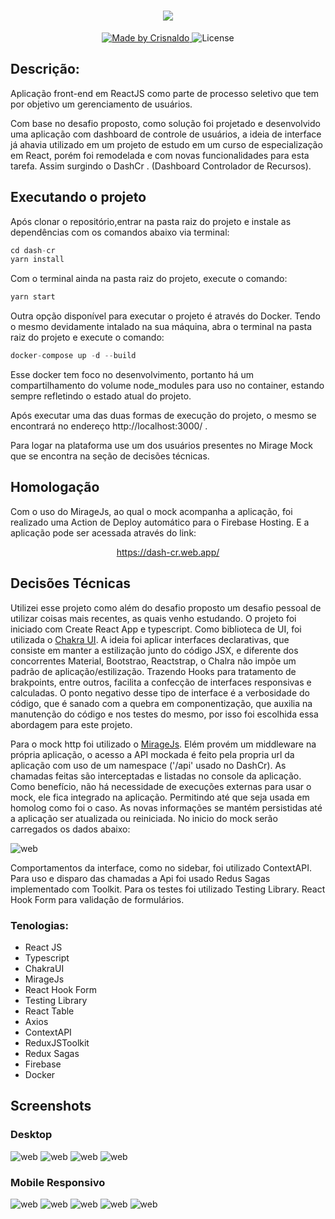 <h1 align="center">
    <img src="https://github.com/CrisnaldoSantos/cr-dash-softplan/blob/main/src/assets/readme/logo.PNG">
</h1>

<p align="center">
  <a href="https://www.crisnaldocarvalho.com.br">
    <img alt="Made by Crisnaldo" src="https://img.shields.io/badge/made%20by-Crisnaldo Carvalho-3182CE">
  </a>

  <img alt="License" src="https://img.shields.io/badge/license-MIT-3182CE">
</p>

## Descrição:

<p>
Aplicação front-end em ReactJS como parte de processo seletivo que tem por objetivo um gerenciamento de usuários.</p>
<p>
Com base no desafio proposto, como solução foi projetado e desenvolvido uma aplicação com dashboard de controle de usuários, a ideia de interface já ahavia utilizado em um projeto de estudo em um curso de especialização em React, porém foi remodelada e com novas funcionalidades para esta tarefa. Assim surgindo o DashCr . (Dashboard Controlador de Recursos).

## Executando o projeto

Após clonar o repositório,entrar na pasta raiz do projeto e instale as dependências com os comandos abaixo via terminal:

```js
cd dash-cr
yarn install
```

Com o terminal ainda na pasta raiz do projeto, execute o comando:

```js
yarn start
```

Outra opção disponível para executar o projeto é através do Docker. Tendo o mesmo devidamente intalado na sua máquina, abra o terminal na pasta raiz do projeto e execute o comando:

```js
docker-compose up -d --build
```

Esse docker tem foco no desenvolvimento, portanto há um compartilhamento do volume node_modules para uso no container, estando sempre refletindo o estado atual do projeto.

Após executar uma das duas formas de execução do projeto, o mesmo se encontrará no endereço http://localhost:3000/ .

Para logar na plataforma use um dos usuários presentes no Mirage Mock que se encontra na seção de decisões técnicas.

## Homologação

Com o uso do MirageJs, ao qual o mock acompanha a aplicação, foi realizado uma Action de Deploy automático para o Firebase Hosting. E a aplicação pode ser acessada através do link: <br/>

<p align="center">
<a href="https://dash-cr.web.app/" target="_blank">https://dash-cr.web.app/</a>
</p>

## Decisões Técnicas

Utilizei esse projeto como além do desafio proposto um desafio pessoal de utilizar coisas mais recentes, as quais venho estudando.
O projeto foi iniciado com Create React App e typescript.
Como biblioteca de UI, foi utilizada o <a href="https://chakra-ui.com/" target="_blank">Chakra UI</a>. A ideia foi aplicar interfaces declarativas, que consiste em manter a estilização junto do código JSX, e diferente dos concorrentes Material, Bootstrao, Reactstrap, o Chalra não impõe um padrão de aplicação/estilização. Trazendo Hooks para tratamento de brakpoints, entre outros, facilita a confecção de interfaces responsivas e calculadas. O ponto negativo desse tipo de interface é a verbosidade do código, que é sanado com a quebra em componentização, que auxilia na manutenção do código e nos testes do mesmo, por isso foi escolhida essa abordagem para este projeto.

Para o mock http foi utilizado o <a href="https://miragejs.com/" target="_blank">MirageJs</a>. Elém provém um middleware na própria aplicação, o acesso a API mockada é feito pela propria url da aplicação com uso de um namespace ('/api' usado no DashCr). As chamadas feitas são interceptadas e listadas no console da aplicação. Como benefício, não há necessidade de execuções externas para usar o mock, ele fica integrado na aplicação. Permitindo até que seja usada em homolog como foi o caso. As novas informações se mantém persistidas até a aplicação ser atualizada ou reiniciada. No inicio do mock serão carregados os dados abaixo:

<img src="./src/assets/readme/mock-users.png" alt ="web"/>

Comportamentos da interface, como no sidebar, foi utilizado ContextAPI.
Para uso e disparo das chamadas a Api foi usado Redus Sagas implementado com Toolkit.
Para os testes foi utilizado Testing Library.
React Hook Form para validação de formulários.

### Tenologias:

- React JS
- Typescript
- ChakraUI
- MirageJs
- React Hook Form
- Testing Library
- React Table
- Axios
- ContextAPI
- ReduxJSToolkit
- Redux Sagas
- Firebase
- Docker

## Screenshots

### Desktop

<img src="./src/assets/readme/login.PNG" alt ="web"/>
<img src="./src/assets/readme/dashboard.PNG" alt ="web"/>
<img src="./src/assets/readme/users.PNG" alt ="web"/>
<img src="./src/assets/readme/profile.PNG" alt ="web"/>

### Mobile Responsivo

<img src="./src/assets/readme/login-mobile.PNG" alt ="web"/>
<img src="./src/assets/readme/dashboard-mobile.PNG" alt ="web"/>
<img src="./src/assets/readme/sidebar-mobile.PNG" alt ="web"/>
<img src="./src/assets/readme/users-mobile.PNG" alt ="web"/>
<img src="./src/assets/readme/profile-mobile.PNG" alt ="web"/>
